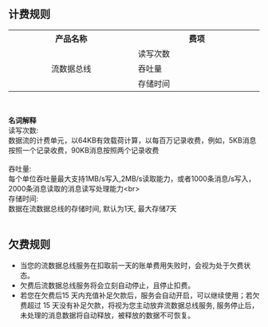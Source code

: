 ## 计费规则<br>
<table>
     <tr align="center">
        <th width="300">产品名称</th>
        <th width="300">费项</th>
     </tr>
      <tr>
         <td rowspan="3" align="center">流数据总线</td>
         <td>读写次数</td>
      </tr>
      <tr>
         <td>吞吐量</td>
      </tr>
      <tr>
         <td>存储时间</td>
      </tr>
</table>

<br>

**名词解释**<br>
读写次数: <br>
数据流的计费单元，以64KB有效载荷计算，以每百万记录收费，例如，5KB消息按照一个记录收费，90KB消息按照两个记录收费<br>
<br>
吞吐量:<br>
每个单位吞吐量最大支持1MB/s写入,2MB/s读取能力，或者1000条消息/s写入，2000条消息读取的消息读写处理能力\<br>
<br>
存储时间:<br>
数据在流数据总线的存储时间, 默认为1天, 最大存储7天<br>
<br>

## 欠费规则

* 当您的流数据总线服务在扣取前一天的账单费用失败时，会视为处于欠费状态。<br>
* 欠费后流数据总线服务将会立刻自动停止，且停止扣费。<br>
* 若您在欠费后15 天内充值补足欠款后，服务会自动开启，可以继续使用；若欠费超过 15 天没有补足欠款，将视为您主动放弃流数据总线服务, 服务停止后，未处理的消息数据将自动释放，被释放的数据不可恢复。<br>
